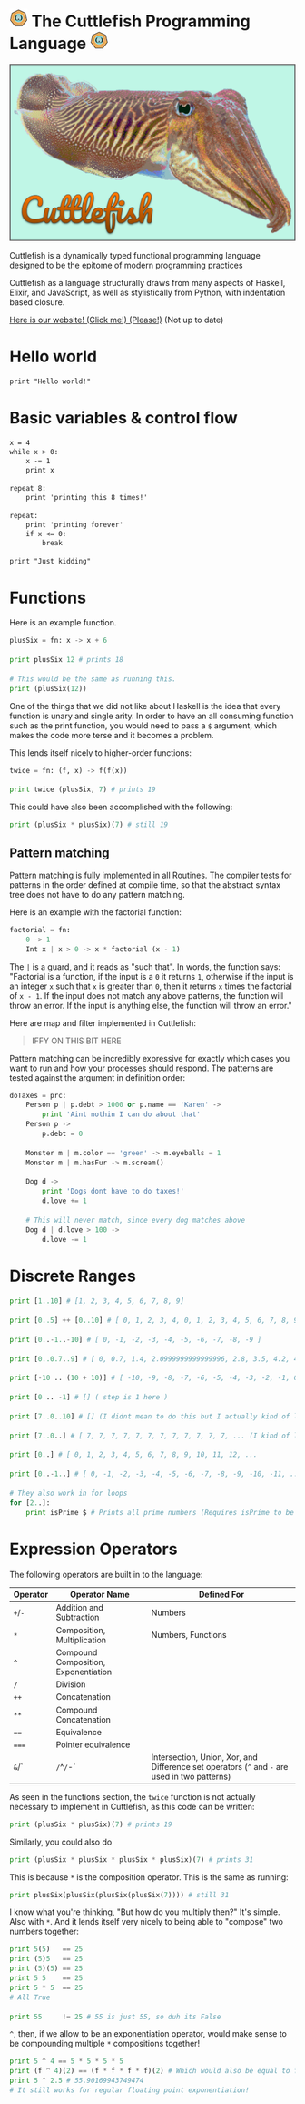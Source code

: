 # ![logo](etc/logo.png "Cuttlefish") The Cuttlefish Programming Language ![logo](etc/logo.png "Cuttlefish")

![cuttlefish](etc/cuttlefish.png "Cuttlefish!")

Cuttlefish is a dynamically typed functional programming language designed to be the epitome of modern programming practices

Cuttlefish as a language structurally draws from many aspects of Haskell, Elixir, and JavaScript, as well as stylistically from Python, with indentation based closure.

[Here is our website! (Click me!) (Please!)](https://benjaminjkern.github.io/cuttlefishlang) (Not up to date)

# Hello world

```
print "Hello world!"
```

# Basic variables & control flow
```
x = 4
while x > 0:
    x -= 1
    print x

repeat 8:
    print 'printing this 8 times!'

repeat:
    print 'printing forever'
    if x <= 0:
        break

print "Just kidding"
```

# Functions

Here is an example function.

```py
plusSix = fn: x -> x + 6

print plusSix 12 # prints 18

# This would be the same as running this.
print (plusSix(12))
```

One of the things that we did not like about Haskell is the idea that every function is unary and single arity. In order to have an all consuming function such as the print function, you would need to pass a `$` argument, which makes the code more terse and it becomes a problem.

This lends itself nicely to higher-order functions:

```py
twice = fn: (f, x) -> f(f(x))

print twice (plusSix, 7) # prints 19
```

This could have also been accomplished with the following:

```py
print (plusSix * plusSix)(7) # still 19
```

## Pattern matching

Pattern matching is fully implemented in all Routines. The compiler tests for patterns in the order defined at compile time, so that the abstract syntax tree does not have to do any pattern matching.

Here is an example with the factorial function:

```py
factorial = fn:
    0 -> 1
    Int x | x > 0 -> x * factorial (x - 1)
```

The `|` is a guard, and it reads as "such that". In words, the function says:
"Factorial is a function, if the input is a `0` it returns `1`, otherwise if the input is an integer `x` such that `x` is greater than `0`, then it returns `x` times the factorial of `x - 1`. If the input does not match any above patterns, the function will throw an error. If the input is anything else, the function will throw an error."

Here are map and filter implemented in Cuttlefish:


> IFFY ON THIS BIT HERE

Pattern matching can be incredibly expressive for exactly which cases you want to run and how your processes should respond. The patterns are tested against the argument in definition order:

```py
doTaxes = prc:
    Person p | p.debt > 1000 or p.name == 'Karen' ->
        print 'Aint nothin I can do about that'
    Person p ->
        p.debt = 0

    Monster m | m.color == 'green' -> m.eyeballs = 1
    Monster m | m.hasFur -> m.scream()

    Dog d ->
        print 'Dogs dont have to do taxes!'
        d.love += 1

    # This will never match, since every dog matches above
    Dog d | d.love > 100 ->
        d.love -= 1
```

# Discrete Ranges
```py
print [1..10] # [1, 2, 3, 4, 5, 6, 7, 8, 9]

print [0..5] ++ [0..10] # [ 0, 1, 2, 3, 4, 0, 1, 2, 3, 4, 5, 6, 7, 8, 9 ] (Concatenate two ranges)

print [0..-1..-10] # [ 0, -1, -2, -3, -4, -5, -6, -7, -8, -9 ]

print [0..0.7..9] # [ 0, 0.7, 1.4, 2.0999999999999996, 2.8, 3.5, 4.2, 4.9, 5.6000000000000005, 6.300000000000001, 7.000000000000001, 7.700000000000001, 8.4 ]

print [-10 .. (10 + 10)] # [ -10, -9, -8, -7, -6, -5, -4, -3, -2, -1, 0, 1, 2, 3, 4, 5, 6, 7, 8, 9, 10, 11, 12, 13, 14, 15, 16, 17, 18, 19 ]

print [0 .. -1] # [] ( step is 1 here )

print [7..0..10] # [] (I didnt mean to do this but I actually kind of like it, since the other option is a weird infinite loop)

print [7..0..] # [ 7, 7, 7, 7, 7, 7, 7, 7, 7, 7, 7, 7, ... (I kind of like this although I could see someone thinking this is inconsistent)

print [0..] # [ 0, 1, 2, 3, 4, 5, 6, 7, 8, 9, 10, 11, 12, ...

print [0..-1..] # [ 0, -1, -2, -3, -4, -5, -6, -7, -8, -9, -10, -11, ...

# They also work in for loops
for [2..]:
    print isPrime $ # Prints all prime numbers (Requires isPrime to be defined but you get the point)
```

# Expression Operators

The following operators are built in to the language:

| Operator        | Operator Name                                                                                 | Defined For        |
| --------------- | --------------------------------------------------------------------------------------------- | ------------------ |
| `+`/`-`         | Addition and Subtraction                                                                      | Numbers            |
| `*`             | Composition, Multiplication                                                                   | Numbers, Functions |
| `^`             | Compound Composition, Exponentiation                                                          |                    |
| `/`             | Division                                                                                      |                    |
| `++`            | Concatenation                                                                                 |                    |
| `**`            | Compound Concatenation                                                                        |                    |
| `==`            | Equivalence                                                                                   |                    |
| `===`           | Pointer equivalence                                                                           |                    |
| `&`/`|`/`^`/`-` | Intersection, Union, Xor, and Difference set operators (`^` and `-` are used in two patterns) |                    |

As seen in the functions section, the `twice` function is not actually necessary to implement in Cuttlefish, as this code can be written:

```py
print (plusSix * plusSix)(7) # prints 19
```

Similarly, you could also do

```py
print (plusSix * plusSix * plusSix * plusSix)(7) # prints 31
```

This is because `*` is the composition operator. This is the same as running:

```py
print plusSix(plusSix(plusSix(plusSix(7)))) # still 31
```

I know what you're thinking, "But how do you multiply then?"
It's simple. Also with `*`. And it lends itself very nicely to being able to "compose" two numbers together:

```py
print 5(5)   == 25
print (5)5   == 25
print (5)(5) == 25
print 5 5    == 25
print 5 * 5  == 25
# All True

print 55     != 25 # 55 is just 55, so duh its False
```

`^`, then, if we allow to be an exponentiation operator, would make sense to be compounding multiple `*` compositions together!

```py
print 5 ^ 4 == 5 * 5 * 5 * 5
print (f ^ 4)(2) == (f * f * f * f)(2) # Which would also be equal to f(f(f(f(2))))
print 5 ^ 2.5 # 55.90169943749474
# It still works for regular floating point exponentiation!
```

